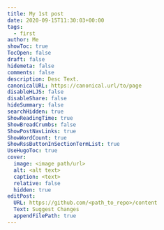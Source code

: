 ```yaml
---
title: My 1st post
date: 2020-09-15T11:30:03+00:00
tags:
  - first
author: Me
showToc: true
TocOpen: false
draft: false
hidemeta: false
comments: false
description: Desc Text.
canonicalURL: https://canonical.url/to/page
disableHLJS: false
disableShare: false
hideSummary: false
searchHidden: true
ShowReadingTime: true
ShowBreadCrumbs: false
ShowPostNavLinks: true
ShowWordCount: true
ShowRssButtonInSectionTermList: true
UseHugoToc: true
cover:
  image: <image path/url>
  alt: <alt text>
  caption: <text>
  relative: false
  hidden: true
editPost:
  URL: https://github.com/<path_to_repo>/content
  Text: Suggest Changes
  appendFilePath: true
---
```


